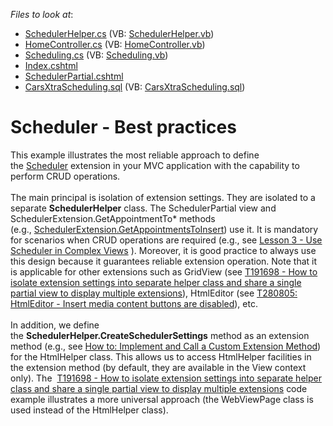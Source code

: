 <!-- default file list -->
*Files to look at*:

* [SchedulerHelper.cs](./CS/Code/SchedulerHelper.cs) (VB: [SchedulerHelper.vb](./VB/Code/SchedulerHelper.vb))
* [HomeController.cs](./CS/Controllers/HomeController.cs) (VB: [HomeController.vb](./VB/Controllers/HomeController.vb))
* [Scheduling.cs](./CS/Models/Scheduling.cs) (VB: [Scheduling.vb](./VB/Models/Scheduling.vb))
* [Index.cshtml](./CS/Views/Home/Index.cshtml)
* [SchedulerPartial.cshtml](./CS/Views/Home/SchedulerPartial.cshtml)
* [CarsXtraScheduling.sql](./CS/App_Data/CarsXtraScheduling.sql) (VB: [CarsXtraScheduling.sql](./VB/App_Data/CarsXtraScheduling.sql))
<!-- default file list end -->
# Scheduler - Best practices


<p>This example illustrates the most reliable approach to define the <a href="https://documentation.devexpress.com/#AspNet/CustomDocument11675">Scheduler</a> extension in your MVC application with the capability to perform CRUD operations. <br /><br />The main principal is isolation of extension settings. They are isolated to a separate <strong>SchedulerHelper</strong> class. The SchedulerPartial view and SchedulerExtension.GetAppointmentTo* methods (e.g., <a href="https://documentation.devexpress.com/#AspNet/DevExpressWebMvcSchedulerExtension_GetAppointmentsToInsert[T]topic(UK6dZw)">SchedulerExtension.GetAppointmentsToInsert</a>) use it. It is mandatory for scenarios when CRUD operations are required (e.g., see <a href="https://documentation.devexpress.com/#AspNet/CustomDocument11629">Lesson 3 - Use Scheduler in Complex Views</a> ). Moreover, it is good practice to always use this design because it guarantees reliable extension operation. Note that it is applicable for other extensions such as GridView (see <a href="https://www.devexpress.com/Support/Center/p/T191698">T191698 - How to isolate extension settings into separate helper class and share a single partial view to display multiple extensions</a>), HtmlEditor (see <a href="https://www.devexpress.com/Support/Center/p/T280805">T280805: HtmlEditor - Insert media content buttons are disabled</a>), etc. <br /><br />In addition, we define the <strong>SchedulerHelper.CreateSchedulerSettings</strong> method as an extension method (e.g., see <a href="https://msdn.microsoft.com/en-us/library/vstudio/bb311042.aspx">How to: Implement and Call a Custom Extension Method</a>) for the HtmlHelper class. This allows us to access HtmlHelper facilities in the extension method (by default, they are available in the View context only). The  <a href="https://www.devexpress.com/Support/Center/p/T191698">T191698 - How to isolate extension settings into separate helper class and share a single partial view to display multiple extensions</a> code example illustrates a more universal approach (the WebViewPage class is used instead of the HtmlHelper class).</p>

<br/>


